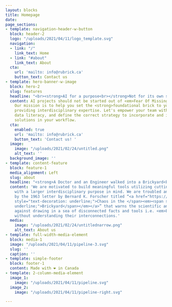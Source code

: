 ```yaml
---
layout: blocks
title: Homepage
date: 
page_sections:
- template: navigation-header-w-button
  block: header-2
  logo: "/uploads/2021/04/11/logo_template.svg"
  navigation:
  - link: "/"
    link_text: Home
  - link: "#about"
    link_text: About
  cta:
    url: 'mailto: info@rubrick.ca'
    button_text: Contact us
- template: hero-banner-w-image
  block: hero-2
  slug: features
  headline: "<br><strong>AI for a purpose<br></strong>Not for its own sake"
  content: AI projects should not be started out of <em>Fear Of Missing Out</em>.
    Our mission is to help you set the <strong>foundational brick to your projects,</strong>
    providing interdisciplinary expertise. Let's empower your team with essential
    data literacy, and define the correct strategy to incorporate and implement AI
    solutions in your workflow.
  cta:
    enabled: true
    url: 'mailto: info@rubrick.ca'
    button_text: 'Contact us! '
  image:
    image: "/uploads/2021/02/24/untitled.png"
    alt_text: ''
  background_image: ''
- template: content-feature
  block: feature-1
  media_alignment: Left
  slug: about
  headline: "<strong>A Doctor and an Engineer walked into a Brickyard<br></strong>"
  content: 'We are motivated to build meaningful tools utilizing cutting edge AI research
    with a larger interdisciplinary purpose in mind. We are troubled and inspired
    by the 1963 letter by Bernard K. Forscher titled “<a href="https://science.sciencemag.org/content/142/3590/339.1"><span
    style="text-decoration: underline;">Chaos in the </span><em><span style="text-decoration:
    underline;">Brickyard</span></em></a>” that warns the scientific and tech community
    against drawing in a sea of disconnected facts and tools i.e. <em>bricks</em>
    without understanding their interconnections.'
  media:
    image: "/uploads/2021/02/24/untitlednarrow.png"
    alt_text: About us
- template: full-width-media-element
  block: media-1
  image: "/uploads/2021/04/11/pipeline-3.svg"
  slug: ''
  caption: ''
- template: simple-footer
  block: footer-1
  content: Made with ❤︎ in Canada
- template: 2-column-media-element
  image_1:
    image: "/uploads/2021/04/11/pipeline.svg"
  image_2:
    image: "/uploads/2021/04/11/pipeline-right.svg"

---
```

